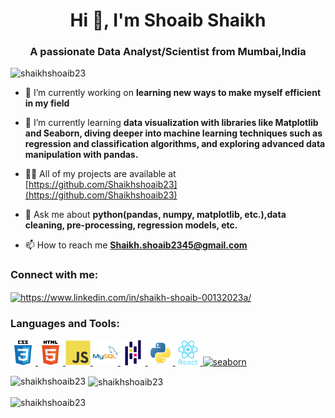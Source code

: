 <h1 align="center">Hi 👋, I'm Shoaib Shaikh</h1>
<h3 align="center">A passionate Data Analyst/Scientist from Mumbai,India</h3>

<p align="left"> <img src="https://komarev.com/ghpvc/?username=shaikhshoaib23&label=Profile%20views&color=0e75b6&style=flat" alt="shaikhshoaib23" /> </p>

- 🔭 I’m currently working on **learning new ways to make myself efficient in my field**

- 🌱 I’m currently learning **data visualization with libraries like Matplotlib and Seaborn, diving deeper into machine learning techniques such as regression and classification algorithms, and exploring advanced data manipulation with pandas.**

- 👨‍💻 All of my projects are available at [https://github.com/Shaikhshoaib23](https://github.com/Shaikhshoaib23)

- 💬 Ask me about **python(pandas, numpy, matplotlib, etc.),data cleaning, pre-processing, regression models, etc.**

- 📫 How to reach me **Shaikh.shoaib2345@gmail.com**

<h3 align="left">Connect with me:</h3>
<p align="left">
<a href="https://linkedin.com/in/https://www.linkedin.com/in/shaikh-shoaib-00132023a/" target="blank"><img align="center" src="https://raw.githubusercontent.com/rahuldkjain/github-profile-readme-generator/master/src/images/icons/Social/linked-in-alt.svg" alt="https://www.linkedin.com/in/shaikh-shoaib-00132023a/" height="30" width="40" /></a>
</p>

<h3 align="left">Languages and Tools:</h3>
<p align="left"> <a href="https://www.w3schools.com/css/" target="_blank" rel="noreferrer"> <img src="https://raw.githubusercontent.com/devicons/devicon/master/icons/css3/css3-original-wordmark.svg" alt="css3" width="40" height="40"/> </a> <a href="https://www.w3.org/html/" target="_blank" rel="noreferrer"> <img src="https://raw.githubusercontent.com/devicons/devicon/master/icons/html5/html5-original-wordmark.svg" alt="html5" width="40" height="40"/> </a> <a href="https://developer.mozilla.org/en-US/docs/Web/JavaScript" target="_blank" rel="noreferrer"> <img src="https://raw.githubusercontent.com/devicons/devicon/master/icons/javascript/javascript-original.svg" alt="javascript" width="40" height="40"/> </a> <a href="https://www.mysql.com/" target="_blank" rel="noreferrer"> <img src="https://raw.githubusercontent.com/devicons/devicon/master/icons/mysql/mysql-original-wordmark.svg" alt="mysql" width="40" height="40"/> </a> <a href="https://pandas.pydata.org/" target="_blank" rel="noreferrer"> <img src="https://raw.githubusercontent.com/devicons/devicon/2ae2a900d2f041da66e950e4d48052658d850630/icons/pandas/pandas-original.svg" alt="pandas" width="40" height="40"/> </a> <a href="https://www.python.org" target="_blank" rel="noreferrer"> <img src="https://raw.githubusercontent.com/devicons/devicon/master/icons/python/python-original.svg" alt="python" width="40" height="40"/> </a> <a href="https://reactjs.org/" target="_blank" rel="noreferrer"> <img src="https://raw.githubusercontent.com/devicons/devicon/master/icons/react/react-original-wordmark.svg" alt="react" width="40" height="40"/> </a> <a href="https://seaborn.pydata.org/" target="_blank" rel="noreferrer"> <img src="https://seaborn.pydata.org/_images/logo-mark-lightbg.svg" alt="seaborn" width="40" height="40"/> </a> </p>

<p><img align="left" src="https://github-readme-stats.vercel.app/api/top-langs?username=shaikhshoaib23&show_icons=true&locale=en&layout=compact" alt="shaikhshoaib23" /></p>

<p>&nbsp;<img align="center" src="https://github-readme-stats.vercel.app/api?username=shaikhshoaib23&show_icons=true&locale=en" alt="shaikhshoaib23" /></p>

<p><img align="center" src="https://github-readme-streak-stats.herokuapp.com/?user=shaikhshoaib23&" alt="shaikhshoaib23" /></p>


